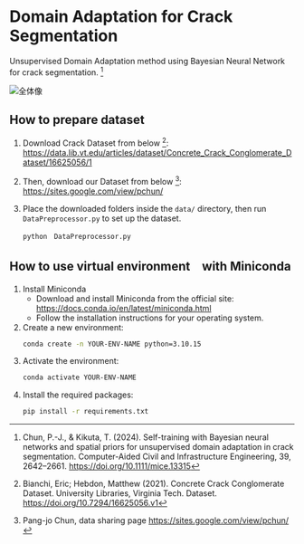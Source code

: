 # Domain Adaptation for Crack Segmentation
Unsupervised Domain Adaptation method using Bayesian Neural Network for crack segmentation. [^1]


![全体像](https://github.com/toshimickey/domain-adaptation-for-crack-segmentation/assets/84856948/8e7b55ec-2d5c-4655-9734-ac31883fd754)



## How to prepare dataset
1. Download Crack Dataset from below [^2]:  
https://data.lib.vt.edu/articles/dataset/Concrete_Crack_Conglomerate_Dataset/16625056/1

2. Then, download our Dataset from below [^3]:  
https://sites.google.com/view/pchun/

3. Place the downloaded folders inside the `data/` directory, then run `DataPreprocessor.py` to set up the dataset.
    ```
    python　DataPreprocessor.py
    ```


## How to use virtual environment　with Miniconda
1. Install Miniconda
   - Download and install Miniconda from the official site: https://docs.conda.io/en/latest/miniconda.html  
   - Follow the installation instructions for your operating system.
2. Create a new environment:
    ```bash
    conda create -n YOUR-ENV-NAME python=3.10.15
    ```
3. Activate the environment:
    ```bash
    conda activate YOUR-ENV-NAME
    ```
4. Install the required packages:
    ```bash
    pip install -r requirements.txt
    ```

[^1]:Chun, P.-J., & Kikuta, T. (2024). Self-training with Bayesian neural networks and spatial priors for unsupervised domain adaptation in crack segmentation. Computer-Aided Civil and Infrastructure Engineering, 39, 2642–2661. https://doi.org/10.1111/mice.13315
[^2]:Bianchi, Eric; Hebdon, Matthew (2021). Concrete Crack Conglomerate Dataset. University Libraries, Virginia Tech. Dataset. https://doi.org/10.7294/16625056.v1
[^3]:Pang-jo Chun, data sharing page https://sites.google.com/view/pchun/
